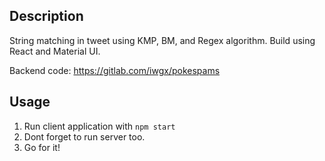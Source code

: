 ## Description

String matching in tweet using KMP, BM, and Regex algorithm.
Build using React and Material UI.

Backend code: https://gitlab.com/iwgx/pokespams

## Usage

1. Run client application with `npm start`
2. Dont forget to run server too.
3. Go for it!
